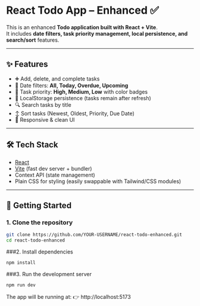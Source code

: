 # React Todo App – Enhanced ✅

This is an enhanced **Todo application built with React + Vite**.  
It includes **date filters, task priority management, local persistence, and search/sort** features.

---

## ✨ Features
- ➕ Add, delete, and complete tasks  
- 📅 Date filters: **All, Today, Overdue, Upcoming**  
- 🚦 Task priority: **High, Medium, Low** with color badges  
- 💾 LocalStorage persistence (tasks remain after refresh)  
- 🔍 Search tasks by title  
- ↕ Sort tasks (Newest, Oldest, Priority, Due Date)  
- 📱 Responsive & clean UI  

---

## 🛠️ Tech Stack
- [React](https://react.dev/)  
- [Vite](https://vitejs.dev/) (fast dev server + bundler)  
- Context API (state management)  
- Plain CSS for styling (easily swappable with Tailwind/CSS modules)  

---

## 🚀 Getting Started

### 1. Clone the repository
```bash
git clone https://github.com/YOUR-USERNAME/react-todo-enhanced.git
cd react-todo-enhanced
```
###2. Install dependencies
```bash
npm install
```
###3. Run the development server
```bash
npm run dev
```

The app will be running at:
👉 http://localhost:5173
